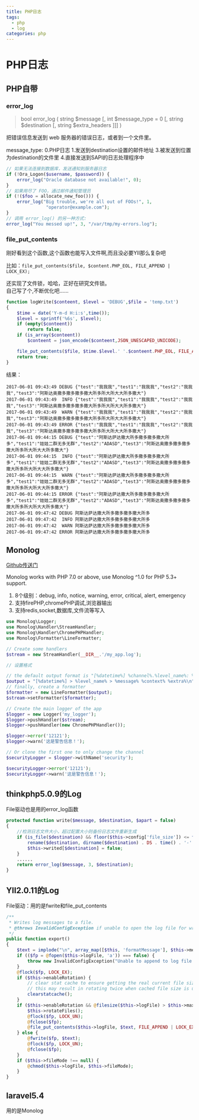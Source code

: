 ```yaml
---
title: PHP日志
tags:
  - php
  - log
categories: php
---
```

# PHP日志
## PHP自带
### error_log
> bool error_log ( string $message [, int $message_type = 0 [, string $destination [, string $extra_headers ]]] )

把错误信息发送到 web 服务器的错误日志，或者到一个文件里。 

message_type: 
0.PHP日志
1.发送到destination设置的邮件地址
3.被发送到位置为destination的文件里
4.直接发送到SAPI的日志处理程序中

```php
// 如果无法连接到数据库，发送通知到服务器日志
if (!Ora_Logon($username, $password)) {
    error_log("Oracle database not available!", 0);
}
// 如果用尽了 FOO，通过邮件通知管理员
if (!($foo = allocate_new_foo())) {
    error_log("Big trouble, we're all out of FOOs!", 1,
               "operator@example.com");
}
// 调用 error_log() 的另一种方式:
error_log("You messed up!", 3, "/var/tmp/my-errors.log");  
```

### file_put_contents
刚好看到这个函数,这个函数也能写入文件啊,而且没必要YII那么复杂吧

比如：`file_put_contents($file, $content.PHP_EOL, FILE_APPEND | LOCK_EX);`  

还实现了文件锁，哈哈，正好在研究文件锁。  
自己写了个,不断优化吧……
```php
function logWrite($conteent, $level = 'DEBUG',$file = 'temp.txt')
{
    $time = date('Y-m-d H:i:s',time());
    $level = sprintf('%6s', $level);
    if (empty($conteent))
        return false;
    if (is_array($conteent))
        $conteent = json_encode($conteent,JSON_UNESCAPED_UNICODE);

    file_put_contents($file, $time.$level.' '.$conteent.PHP_EOL, FILE_APPEND | LOCK_EX);
    return true;
}
```
结果：
```
2017-06-01 09:43:49 DEBUG {"test":"我我我","test1":"我我我","test2":"我我我","test3":"阿斯达奥撒多撒多撒多撒大所多所大所大大所多撒大"}
2017-06-01 09:43:49  INFO {"test":"我我我","test1":"我我我","test2":"我我我","test3":"阿斯达奥撒多撒多撒多撒大所多所大所大大所多撒大"}
2017-06-01 09:43:49  WARN {"test":"我我我","test1":"我我我","test2":"我我我","test3":"阿斯达奥撒多撒多撒多撒大所多所大所大大所多撒大"}
2017-06-01 09:43:49 ERROR {"test":"我我我","test1":"我我我","test2":"我我我","test3":"阿斯达奥撒多撒多撒多撒大所多所大所大大所多撒大"}
2017-06-01 09:44:15 DEBUG {"test":"阿斯达萨达撒大所多撒多撒多撒大所多","test1":"娃娃二群无多无群","test2":"ADASD","test3":"阿斯达奥撒多撒多撒多撒大所多所大所大大所多撒大"}
2017-06-01 09:44:15  INFO {"test":"阿斯达萨达撒大所多撒多撒多撒大所多","test1":"娃娃二群无多无群","test2":"ADASD","test3":"阿斯达奥撒多撒多撒多撒大所多所大所大大所多撒大"}
2017-06-01 09:44:15  WARN {"test":"阿斯达萨达撒大所多撒多撒多撒大所多","test1":"娃娃二群无多无群","test2":"ADASD","test3":"阿斯达奥撒多撒多撒多撒大所多所大所大大所多撒大"}
2017-06-01 09:44:15 ERROR {"test":"阿斯达萨达撒大所多撒多撒多撒大所多","test1":"娃娃二群无多无群","test2":"ADASD","test3":"阿斯达奥撒多撒多撒多撒大所多所大所大大所多撒大"}
2017-06-01 09:47:42 DEBUG 阿斯达萨达撒大所多撒多撒多撒大所多
2017-06-01 09:47:42  INFO 阿斯达萨达撒大所多撒多撒多撒大所多
2017-06-01 09:47:42  WARN 阿斯达萨达撒大所多撒多撒多撒大所多
2017-06-01 09:47:42 ERROR 阿斯达萨达撒大所多撒多撒多撒大所多
```

## Monolog
[Github传送门](https://github.com/Seldaek/monolog)

Monolog works with PHP 7.0 or above, use Monolog ^1.0 for PHP 5.3+ support.

1. 8个级别：debug, info, notice, warning, error, critical, alert, emergency
2. 支持firePHP,chromePHP调试,浏览器输出
3. 支持redis,socket,数据库,文件流等写入

```php
use Monolog\Logger;
use Monolog\Handler\StreamHandler;
use Monolog\Handler\ChromePHPHandler;
use Monolog\Formatter\LineFormatter;

// Create some handlers
$stream = new StreamHandler(__DIR__.'/my_app.log');

// 设置格式

// the default output format is "[%datetime%] %channel%.%level_name%: %message% %context% %extra%\n"
$output = "[%datetime%] > %level_name% > %message% %context% %extra%\n";
// finally, create a formatter
$formatter = new LineFormatter($output);
$stream->setFormatter($formatter);

// Create the main logger of the app
$logger = new Logger('my_logger');
$logger->pushHandler($stream);
$logger->pushHandler(new ChromePHPHandler());

$logger->error('12121');
$logger->warn('这是警告信息！');

// Or clone the first one to only change the channel
$securityLogger = $logger->withName('security');

$securityLogger->error('12121');
$securityLogger->warn('这是警告信息！');

```

## thinkphp5.0.9的Log
File驱动也是用的error_log函数
```php
protected function write($message, $destination, $apart = false)
{
    //检测日志文件大小，超过配置大小则备份日志文件重新生成
    if (is_file($destination) && floor($this->config['file_size']) <= filesize($destination)) {
        rename($destination, dirname($destination) . DS . time() . '-' . basename($destination));
        $this->writed[$destination] = false;
    }
    ......
    return error_log($message, 3, $destination);
}
```

## YII2.0.11的Log
File驱动：用的是fwrite和file_put_contents
```php
/**
 * Writes log messages to a file.
 * @throws InvalidConfigException if unable to open the log file for writing
 */
public function export()
{
    $text = implode("\n", array_map([$this, 'formatMessage'], $this->messages)) . "\n";
    if (($fp = @fopen($this->logFile, 'a')) === false) {
        throw new InvalidConfigException("Unable to append to log file: {$this->logFile}");
    }
    @flock($fp, LOCK_EX);
    if ($this->enableRotation) {
        // clear stat cache to ensure getting the real current file size and not a cached one
        // this may result in rotating twice when cached file size is used on subsequent calls
        clearstatcache();
    }
    if ($this->enableRotation && @filesize($this->logFile) > $this->maxFileSize * 1024) {
        $this->rotateFiles();
        @flock($fp, LOCK_UN);
        @fclose($fp);
        @file_put_contents($this->logFile, $text, FILE_APPEND | LOCK_EX);
    } else {
        @fwrite($fp, $text);
        @flock($fp, LOCK_UN);
        @fclose($fp);
    }
    if ($this->fileMode !== null) {
        @chmod($this->logFile, $this->fileMode);
    }
}
```

## laravel5.4
用的是Monolog